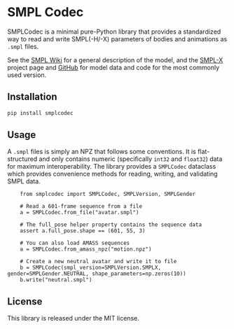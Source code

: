 # SMPL Codec

SMPLCodec is a minimal pure-Python library that provides a standardized way to read and write SMPL(-H/-X) parameters of bodies and animations as `.smpl` files.

See the [SMPL Wiki](https://meshcapade.wiki/SMPL) for a general description of the model, and the [SMPL-X](https://smpl-x.is.tue.mpg.de/) project page and [GitHub](https://github.com/vchoutas/smplx) for model data and code for the most commonly used version.


## Installation

```bash
pip install smplcodec
```

## Usage

A `.smpl` files is simply an NPZ that follows some conventions. It is flat-structured and only contains numeric (specifically `int32` and `float32`) data for maximum interoperability. The library provides a `SMPLCodec` dataclass which provides convenience methods for reading, writing, and validating SMPL data.

```
    from smplcodec import SMPLCodec, SMPLVersion, SMPLGender

    # Read a 601-frame sequence from a file
    a = SMPLCodec.from_file("avatar.smpl")

    # The full_pose helper property contains the sequence data
    assert a.full_pose.shape == (601, 55, 3)            
    
    # You can also load AMASS sequences
    a = SMPLCodec.from_amass_npz("motion.npz")

    # Create a new neutral avatar and write it to file
    b = SMPLCodec(smpl_version=SMPLVersion.SMPLX, gender=SMPLGender.NEUTRAL, shape_parameters=np.zeros(10))
    b.write("neutral.smpl")
```

## License

This library is released under the MIT license.

